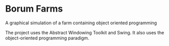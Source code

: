 # Borum Farms

A graphical simulation of a farm containing object oriented programming

The project uses the Abstract Windowing Toolkit and Swing. It also uses the object-oriented programming paradigm. 
